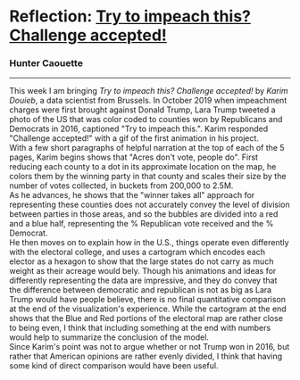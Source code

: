 # Reflection: [Try to impeach this? Challenge accepted!](http://try-to-impeach-this.jetpack.ai/)
### Hunter Caouette
---
This week I am bringing *Try to impeach this? Challenge accepted!* by *Karim Douieb*, a data scientist from Brussels. In October 2019 when impeachment charges were first brought against Donald Trump, Lara Trump tweeted a photo of the US that was color coded to counties won by Republicans and Democrats in 2016, captioned "Try to impeach this.". Karim responded "Challenge accepted!" with a gif of the first animation in his project.  
With a few short paragraphs of helpful narration at the top of each of the 5 pages, Karim begins shows that "Acres don't vote, people do". First reducing each county to a dot in its approximate location on the map, he colors them by the winning party in that county and scales their size by the number of votes collected, in buckets from 200,000 to 2.5M.  
As he advances, he shows that the "winner takes all" approach for representing these counties does not accurately convey the level of division between parties in those areas, and so the bubbles are divided into a red and a blue half, representing the % Republican vote received and the % Democrat.  
He then moves on to explain how in the U.S., things operate even differently with the electoral college, and uses a cartogram which encodes each elector as a hexagon to show that the large states do not carry as much weight as their acreage would bely.
Though his animations and ideas for differently representing the data are impressive, and they do convey that the difference between democratic and republican is not as big as Lara Trump would have people believe, there is no final quantitative comparison at the end of the visualization's experience. While the cartogram at the end shows that the Blue and Red portions of the electoral map are rather close to being even, I think that including something at the end with numbers would help to summarize the conclusion of the model.  
Since Karim's point was not to argue whether or not Trump won in 2016, but rather that American opinions are rather evenly divided, I think that having some kind of direct comparison would have been useful.
